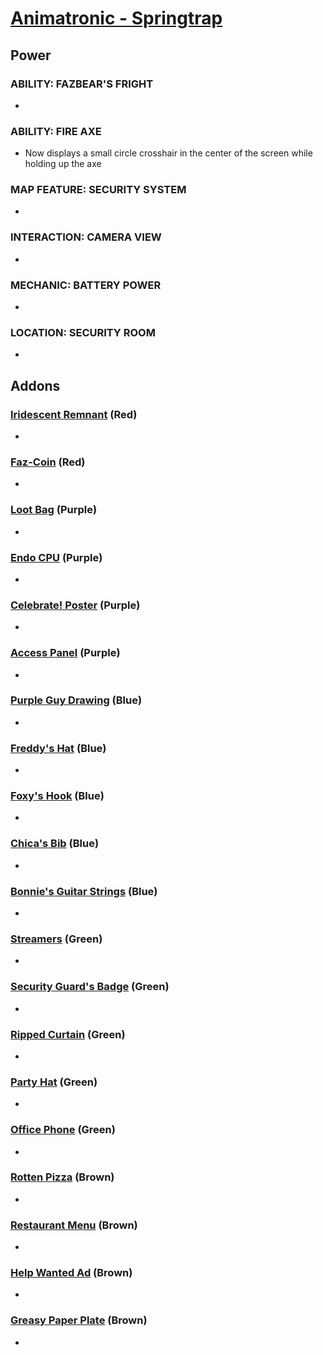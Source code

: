 # [Animatronic - Springtrap](<https://deadbydaylight.wiki.gg/wiki/William_Afton>)

## Power

### ABILITY: FAZBEAR'S FRIGHT

-


### ABILITY: FIRE AXE

- Now displays a small circle crosshair in the center of the screen while holding up the axe


### MAP FEATURE: SECURITY SYSTEM

-


### INTERACTION: CAMERA VIEW

-


### MECHANIC: BATTERY POWER

-


### LOCATION: SECURITY ROOM

-


## Addons

### [Iridescent Remnant](<https://deadbydaylight.wiki.gg/wiki/Iridescent_Remnant>) (Red)

-


### [Faz-Coin](<https://deadbydaylight.wiki.gg/wiki/Faz-Coin>) (Red)

-


### [Loot Bag](<https://deadbydaylight.wiki.gg/wiki/Loot_Bag>) (Purple)

-


### [Endo CPU](<https://deadbydaylight.wiki.gg/wiki/Endo_CPU>) (Purple)

-


### [Celebrate! Poster](<https://deadbydaylight.wiki.gg/wiki/Celebrate!_Poster>) (Purple)

-


### [Access Panel](<https://deadbydaylight.wiki.gg/wiki/Access_Panel>) (Purple)

-


### [Purple Guy Drawing](<https://deadbydaylight.wiki.gg/wiki/Purple_Guy_Drawing>) (Blue)

-


### [Freddy's Hat](<https://deadbydaylight.wiki.gg/wiki/Freddy%27s_Hat>) (Blue)

-


### [Foxy's Hook](<https://deadbydaylight.wiki.gg/wiki/Foxy%27s_Hook>) (Blue)

-


### [Chica's Bib](<https://deadbydaylight.wiki.gg/wiki/Chica%27s_Bib>) (Blue)

-


### [Bonnie's Guitar Strings](<https://deadbydaylight.wiki.gg/wiki/Bonnie%27s_Guitar_Strings>) (Blue)

-


### [Streamers](<https://deadbydaylight.wiki.gg/wiki/Streamers>) (Green)

-


### [Security Guard's Badge](<https://deadbydaylight.wiki.gg/wiki/Security_Guard%27s_Badge>) (Green)

-


### [Ripped Curtain](<https://deadbydaylight.wiki.gg/wiki/Ripped_Curtain>) (Green)

-


### [Party Hat](<https://deadbydaylight.wiki.gg/wiki/Party_Hat>) (Green)

-


### [Office Phone](<https://deadbydaylight.wiki.gg/wiki/Office_Phone>) (Green)

-


### [Rotten Pizza](<https://deadbydaylight.wiki.gg/wiki/Rotten_Pizza>) (Brown)

-


### [Restaurant Menu](<https://deadbydaylight.wiki.gg/wiki/Restaurant_Menu>) (Brown)

-


### [Help Wanted Ad](<https://deadbydaylight.wiki.gg/wiki/Help_Wanted_Ad>) (Brown)

-


### [Greasy Paper Plate](<https://deadbydaylight.wiki.gg/wiki/Greasy_Paper_Plate>) (Brown)

-
